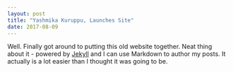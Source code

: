 ```yaml
---
layout: post
title: "Yashmika Kuruppu, Launches Site"
date: 2017-08-09
---
```


Well. Finally got around to putting this old website together. Neat thing about it - powered by [Jekyll](http://jekyllrb.com) and I can use Markdown to author my posts. It actually is a lot easier than I thought it was going to be.
